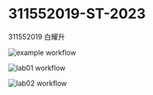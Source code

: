 # 311552019-ST-2023

311552019 白耀升


![example workflow](https://github.com/BrilanBlankon/311552019-ST-2023/actions/workflows/github-actions-demo.yml/badge.svg)

![lab01 workflow](https://github.com/BrilanBlankon/311552019-ST-2023/actions/workflows/Lab01-CI.yml/badge.svg)

![lab02 workflow](https://github.com/BrilanBlankon/311552019-ST-2023/actions/workflows/Lab02-CI.yml/badge.svg)